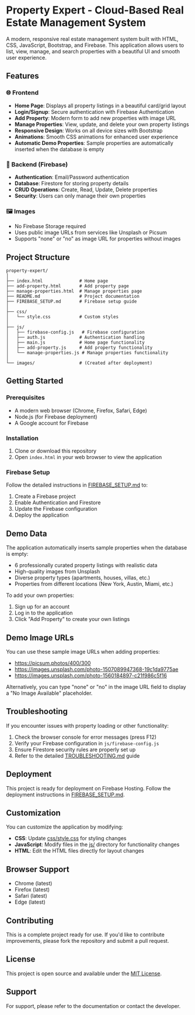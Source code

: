 # Property Expert - Cloud-Based Real Estate Management System

A modern, responsive real estate management system built with HTML, CSS, JavaScript, Bootstrap, and Firebase. This application allows users to list, view, manage, and search properties with a beautiful UI and smooth user experience.

## Features

### 🌐 Frontend
- **Home Page**: Displays all property listings in a beautiful card/grid layout
- **Login/Signup**: Secure authentication with Firebase Authentication
- **Add Property**: Modern form to add new properties with image URL
- **Manage Properties**: View, update, and delete your own property listings
- **Responsive Design**: Works on all device sizes with Bootstrap
- **Animations**: Smooth CSS animations for enhanced user experience
- **Automatic Demo Properties**: Sample properties are automatically inserted when the database is empty

### 🔑 Backend (Firebase)
- **Authentication**: Email/Password authentication
- **Database**: Firestore for storing property details
- **CRUD Operations**: Create, Read, Update, Delete properties
- **Security**: Users can only manage their own properties

### 🖼 Images
- No Firebase Storage required
- Uses public image URLs from services like Unsplash or Picsum
- Supports "none" or "no" as image URL for properties without images

## Project Structure

```
property-expert/
│
├── index.html              # Home page
├── add-property.html       # Add property page
├── manage-properties.html  # Manage properties page
├── README.md               # Project documentation
├── FIREBASE_SETUP.md       # Firebase setup guide
│
├── css/
│   └── style.css           # Custom styles
│
├── js/
│   ├── firebase-config.js   # Firebase configuration
│   ├── auth.js             # Authentication handling
│   ├── main.js             # Home page functionality
│   ├── add-property.js     # Add property functionality
│   └── manage-properties.js # Manage properties functionality
│
└── images/                 # (Created after deployment)
```

## Getting Started

### Prerequisites
- A modern web browser (Chrome, Firefox, Safari, Edge)
- Node.js (for Firebase deployment)
- A Google account for Firebase

### Installation
1. Clone or download this repository
2. Open `index.html` in your web browser to view the application

### Firebase Setup
Follow the detailed instructions in [FIREBASE_SETUP.md](FIREBASE_SETUP.md) to:
1. Create a Firebase project
2. Enable Authentication and Firestore
3. Update the Firebase configuration
4. Deploy the application

## Demo Data

The application automatically inserts sample properties when the database is empty:
- 6 professionally curated property listings with realistic data
- High-quality images from Unsplash
- Diverse property types (apartments, houses, villas, etc.)
- Properties from different locations (New York, Austin, Miami, etc.)

To add your own properties:
1. Sign up for an account
2. Log in to the application
3. Click "Add Property" to create your own listings

## Demo Image URLs

You can use these sample image URLs when adding properties:

- https://picsum.photos/400/300
- https://images.unsplash.com/photo-1507089947368-19c1da9775ae
- https://images.unsplash.com/photo-1560184897-c21f986c5f16

Alternatively, you can type "none" or "no" in the image URL field to display a "No Image Available" placeholder.

## Troubleshooting

If you encounter issues with property loading or other functionality:

1. Check the browser console for error messages (press F12)
2. Verify your Firebase configuration in `js/firebase-config.js`
3. Ensure Firestore security rules are properly set up
4. Refer to the detailed [TROUBLESHOOTING.md](TROUBLESHOOTING.md) guide

## Deployment

This project is ready for deployment on Firebase Hosting. Follow the deployment instructions in [FIREBASE_SETUP.md](FIREBASE_SETUP.md).

## Customization

You can customize the application by modifying:

- **CSS**: Update [css/style.css](css/style.css) for styling changes
- **JavaScript**: Modify files in the [js/](js/) directory for functionality changes
- **HTML**: Edit the HTML files directly for layout changes

## Browser Support

- Chrome (latest)
- Firefox (latest)
- Safari (latest)
- Edge (latest)

## Contributing

This is a complete project ready for use. If you'd like to contribute improvements, please fork the repository and submit a pull request.

## License

This project is open source and available under the [MIT License](LICENSE).

## Support

For support, please refer to the documentation or contact the developer.